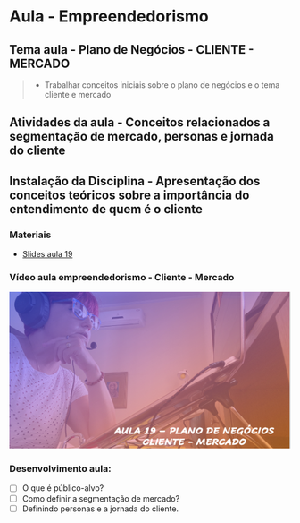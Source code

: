 # Aula - Empreendedorismo
## Tema aula - Plano de Negócios - CLIENTE - MERCADO

> * Trabalhar conceitos iniciais sobre o plano de negócios e o tema cliente e mercado

## Atividades da aula - Conceitos relacionados a segmentação de mercado, personas e jornada do cliente

## Instalação da Disciplina - Apresentação dos conceitos teóricos sobre a importância do entendimento de quem é o cliente

### Materiais

- [Slides aula 19](aula_19_pnbox_cliente_mercado.pdf)

### Vídeo aula empreendedorismo -  Cliente - Mercado

[![Aula - Cliente-Mercado](capa_aula19.png)](https://youtu.be/0ay-XB8RGLU)


### Desenvolvimento aula: 

- [ ] O que é público-alvo?
- [ ] Como definir a segmentação de mercado?
- [ ] Definindo personas e a jornada do cliente.

